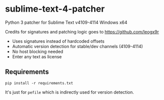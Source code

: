 # sublime-text-4-patcher
Python 3 patcher for Sublime Text v4109-4114 Windows x64

Credits for signatures and patching logic goes to https://github.com/leogx9r

- Uses signatures instead of hardcoded offsets
- Automatic version detection for stable/dev channels (4109-4114)
- No host blocking needed
- Enter any text as license

## Requirements

```pip install -r requirements.txt```

It's just for `pefile` which is indirectly used for version detection.
